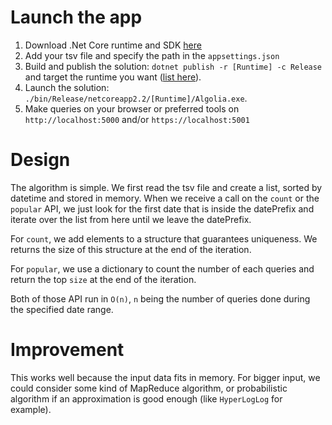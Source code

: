 # Launch the app

1. Download .Net Core runtime and SDK [here](https://dotnet.microsoft.com/download)
2. Add your tsv file and specify the path in the `appsettings.json`
3. Build and publish the solution: `dotnet publish -r [Runtime] -c Release`  and target the runtime you want ([list here](https://github.com/dotnet/docs/blob/master/docs/core/rid-catalog.md)).
4. Launch the solution: `./bin/Release/netcoreapp2.2/[Runtime]/Algolia.exe`.
5. Make queries on your browser or preferred tools on `http://localhost:5000` and/or `https://localhost:5001`

# Design
 
The algorithm is simple. We first read the tsv file and create a list, sorted by datetime and stored in memory. When we receive a call on the `count` or the `popular` API, we just look for the first date that is inside the datePrefix and iterate over the list from here until we leave the datePrefix.

For `count`, we add elements to a structure that guarantees uniqueness. We returns the size of this structure at the end of the iteration.

For `popular`, we use a dictionary to count the number of each queries and return the top `size` at the end of the iteration.

Both of those API run in `O(n)`, `n` being the number of queries done during the specified date range.


# Improvement

This works well because the input data fits in memory. For bigger input, we could consider some kind of MapReduce algorithm, or probabilistic algorithm if an approximation is good enough (like `HyperLogLog` for example).